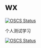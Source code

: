 # wx
[![OSCS Status](https://www.oscs1024.com/platform/badge/KOFKOY/wx.svg?size=small)](https://www.oscs1024.com/project/KOFKOY/wx?ref=badge_small)

个人测试学习

[![OSCS Status](https://www.oscs1024.com/platform/badge/KOFKOY/wx.svg?size=large)](https://www.oscs1024.com/project/KOFKOY/wx?ref=badge_large)

